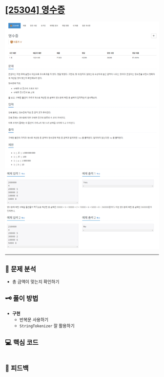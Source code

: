 # [[25304] 영수증](https://www.acmicpc.net/problem/25304)

![1.png](img%2F1.png)
![2.png](img%2F2.png)

***

## 📃 문제 분석

- 총 금액이 맞는지 확인하기

## 🗝️ 풀이 방법

- **구현**
  - 반복문 사용하기
  - ```StringTokenizer``` 잘 활용하기

## 💻 핵심 코드

```java
```

## 📌 피드백

